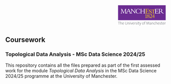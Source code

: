 <div align="right">
  <img src="./images/logo.png" alt="Lime Team Logo" width="150">
</div>

## Coursework
### Topological Data Analysis - MSc Data Science 2024/25

This repository contains all the files prepared as part of the first assessed work for the module *Topological Data Analysis* in the MSc Data Science 2024/25 programme at the University of Manchester. 
